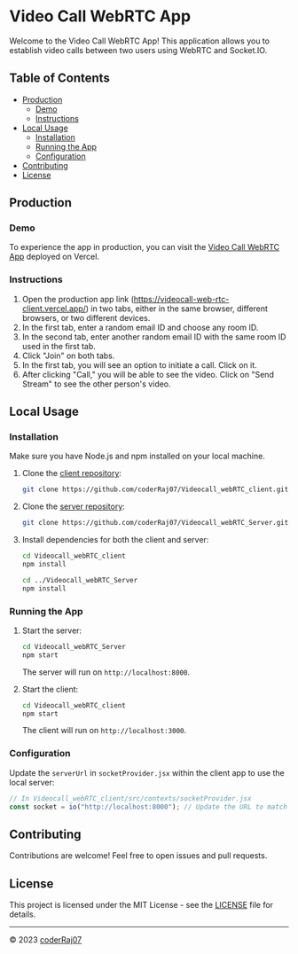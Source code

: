 # Video Call WebRTC App

Welcome to the Video Call WebRTC App! This application allows you to establish video calls between two users using WebRTC and Socket.IO.

## Table of Contents

- [Production](#production)
  - [Demo](#demo)
  - [Instructions](#instructions)
- [Local Usage](#local-usage)
  - [Installation](#installation)
  - [Running the App](#running-the-app)
  - [Configuration](#configuration)
- [Contributing](#contributing)
- [License](#license)

## Production

### Demo

To experience the app in production, you can visit the [Video Call WebRTC App](https://videocall-web-rtc-client.vercel.app/) deployed on Vercel.

### Instructions

1. Open the production app link (https://videocall-web-rtc-client.vercel.app/) in two tabs, either in the same browser, different browsers, or two different devices.
2. In the first tab, enter a random email ID and choose any room ID.
3. In the second tab, enter another random email ID with the same room ID used in the first tab.
4. Click "Join" on both tabs.
5. In the first tab, you will see an option to initiate a call. Click on it.
6. After clicking "Call," you will be able to see the video. Click on "Send Stream" to see the other person's video.

## Local Usage

### Installation

Make sure you have Node.js and npm installed on your local machine.

1. Clone the [client repository](https://github.com/coderRaj07/Videocall_webRTC_client):

   ```bash
   git clone https://github.com/coderRaj07/Videocall_webRTC_client.git
   ```

2. Clone the [server repository](https://github.com/coderRaj07/Videocall_webRTC_Server):

   ```bash
   git clone https://github.com/coderRaj07/Videocall_webRTC_Server.git
   ```

3. Install dependencies for both the client and server:

   ```bash
   cd Videocall_webRTC_client
   npm install

   cd ../Videocall_webRTC_Server
   npm install
   ```

### Running the App

1. Start the server:

   ```bash
   cd Videocall_webRTC_Server
   npm start
   ```

   The server will run on `http://localhost:8000`.

2. Start the client:

   ```bash
   cd Videocall_webRTC_client
   npm start
   ```

   The client will run on `http://localhost:3000`.

### Configuration

Update the `serverUrl` in `socketProvider.jsx` within the client app to use the local server:

```javascript
// In Videocall_webRTC_client/src/contexts/socketProvider.jsx
const socket = io("http://localhost:8000"); // Update the URL to match your local server
```

## Contributing

Contributions are welcome! Feel free to open issues and pull requests.

## License

This project is licensed under the MIT License - see the [LICENSE](LICENSE) file for details.

---

&copy; 2023 [coderRaj07](https://github.com/coderRaj07)

